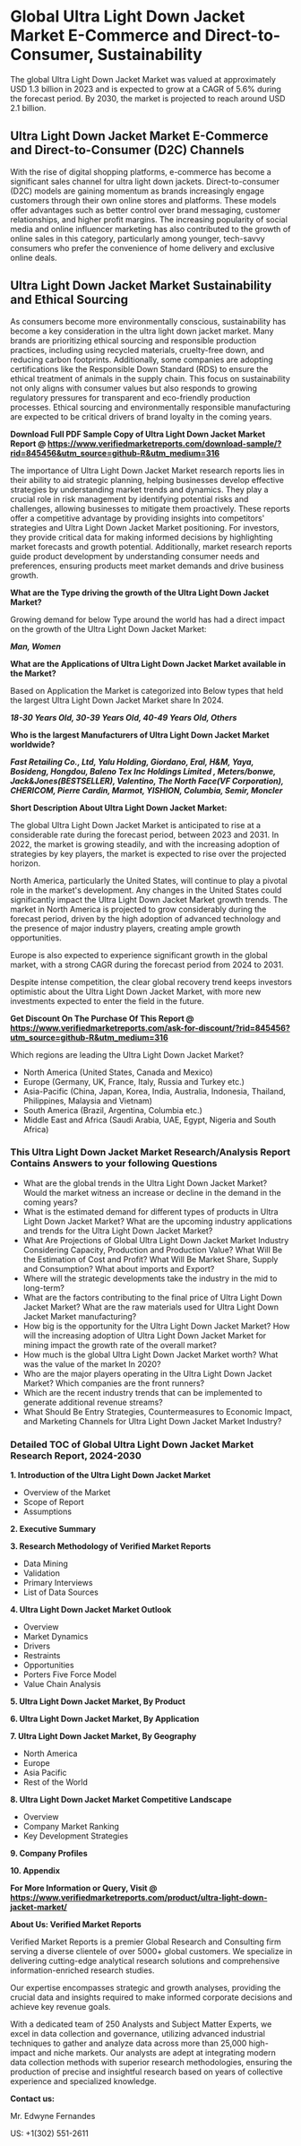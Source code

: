 <h1>Global Ultra Light Down Jacket Market E-Commerce and Direct-to-Consumer, Sustainability</h1><p class=""><p>The global Ultra Light Down Jacket Market was valued at approximately USD 1.3 billion in 2023 and is expected to grow at a CAGR of 5.6% during the forecast period. By 2030, the market is projected to reach around USD 2.1 billion.</p><h2>Ultra Light Down Jacket Market E-Commerce and Direct-to-Consumer (D2C) Channels</h2><p>With the rise of digital shopping platforms, e-commerce has become a significant sales channel for ultra light down jackets. Direct-to-consumer (D2C) models are gaining momentum as brands increasingly engage customers through their own online stores and platforms. These models offer advantages such as better control over brand messaging, customer relationships, and higher profit margins. The increasing popularity of social media and online influencer marketing has also contributed to the growth of online sales in this category, particularly among younger, tech-savvy consumers who prefer the convenience of home delivery and exclusive online deals.</p><h2>Ultra Light Down Jacket Market Sustainability and Ethical Sourcing</h2><p>As consumers become more environmentally conscious, sustainability has become a key consideration in the ultra light down jacket market. Many brands are prioritizing ethical sourcing and responsible production practices, including using recycled materials, cruelty-free down, and reducing carbon footprints. Additionally, some companies are adopting certifications like the Responsible Down Standard (RDS) to ensure the ethical treatment of animals in the supply chain. This focus on sustainability not only aligns with consumer values but also responds to growing regulatory pressures for transparent and eco-friendly production processes. Ethical sourcing and environmentally responsible manufacturing are expected to be critical drivers of brand loyalty in the coming years.</p></p><p class=""><strong>Download Full PDF Sample Copy of Ultra Light Down Jacket Market Report @ <a href="https://www.verifiedmarketreports.com/download-sample/?rid=845456&utm_source=github-R&utm_medium=316" target="_blank">https://www.verifiedmarketreports.com/download-sample/?rid=845456&utm_source=github-R&utm_medium=316</a></strong></p><p>The importance of&nbsp;Ultra Light Down Jacket Market research reports lies in their ability to aid strategic planning, helping businesses develop effective strategies by understanding market trends and dynamics. They play a crucial role in risk management by identifying potential risks and challenges, allowing businesses to mitigate them proactively. These reports offer a competitive advantage by providing insights into competitors' strategies and Ultra Light Down Jacket Market positioning. For investors, they provide critical data for making informed decisions by highlighting market forecasts and growth potential. Additionally, market research reports guide product development by understanding consumer needs and preferences, ensuring products meet market demands and drive business growth.</p><p><strong>What are the&nbsp;Type driving the growth of the Ultra Light Down Jacket Market?</strong></p><p id="" class="">Growing demand for below Type around the world has had a direct impact on the growth of the Ultra Light Down Jacket Market:</p><p class=""><em><strong>Man, Women</strong></em></p><p class=""><strong>What are the&nbsp;Applications&nbsp;of Ultra Light Down Jacket Market available in the Market?</strong></p><p id="" class="">Based on Application the Market is categorized into Below types that held the largest Ultra Light Down Jacket Market share In 2024.</p><p class=""><em><strong>18-30 Years Old, 30-39 Years Old, 40-49 Years Old, Others</strong></em></p><p class=""><strong>Who is the largest Manufacturers of Ultra Light Down Jacket Market worldwide?</strong></p><p><em><strong>Fast Retailing Co., Ltd, Yalu Holding, Giordano, Eral, H&M, Yaya, Bosideng, Hongdou, Baleno Tex Inc Holdings Limited , Meters/bonwe, Jack&Jones(BESTSELLER), Valentino, The North Face(VF Corporation), CHERICOM, Pierre Cardin, Marmot, YISHION, Columbia, Semir, Moncler</strong></em></p><p id="" class=""><strong>Short Description About Ultra Light Down Jacket Market:</strong></p><p>The global Ultra Light Down Jacket Market is anticipated to rise at a considerable rate during the forecast period, between 2023 and 2031. In 2022, the market is growing steadily, and with the increasing adoption of strategies by key players, the market is expected to rise over the projected horizon.</p><p>North America, particularly the United States, will continue to play a pivotal role in the market's development. Any changes in the United States could significantly impact the Ultra Light Down Jacket Market growth trends. The market in North America is projected to grow considerably during the forecast period, driven by the high adoption of advanced technology and the presence of major industry players, creating ample growth opportunities.</p><p>Europe is also expected to experience significant growth in the global market, with a strong CAGR during the forecast period from 2024 to 2031.</p><p>Despite intense competition, the clear global recovery trend keeps investors optimistic about the Ultra Light Down Jacket Market, with more new investments expected to enter the field in the future.</p><p id="" class=""><strong>Get Discount On The Purchase Of This Report @ <a href="https://www.verifiedmarketreports.com/ask-for-discount/?rid=845456?utm_source=github-R&utm_medium=316" target="_blank">https://www.verifiedmarketreports.com/ask-for-discount/?rid=845456?utm_source=github-R&utm_medium=316</a></strong></p><p class="">Which regions are leading the Ultra Light Down Jacket Market?</p><ul><li>North America (United States, Canada and Mexico)</li><li>Europe (Germany, UK, France, Italy, Russia and Turkey etc.)</li><li>Asia-Pacific (China, Japan, Korea, India, Australia, Indonesia, Thailand, Philippines, Malaysia and Vietnam)</li><li>South America (Brazil, Argentina, Columbia etc.)</li><li>Middle East and Africa (Saudi Arabia, UAE, Egypt, Nigeria and South Africa)</li></ul><h3 id="" class="">This Ultra Light Down Jacket Market Research/Analysis Report Contains Answers to your following Questions</h3><ul><li>What are the global trends in the Ultra Light Down Jacket Market? Would the market witness an increase or decline in the demand in the coming years?</li><li>What is the estimated demand for different types of products in Ultra Light Down Jacket Market? What are the upcoming industry applications and trends for the Ultra Light Down Jacket Market?</li><li>What Are Projections of Global Ultra Light Down Jacket Market Industry Considering Capacity, Production and Production Value? What Will Be the Estimation of Cost and Profit? What Will Be Market Share, Supply and Consumption? What about imports and Export?</li><li>Where will the strategic developments take the industry in the mid to long-term?</li><li>What are the factors contributing to the final price of Ultra Light Down Jacket Market? What are the raw materials used for Ultra Light Down Jacket Market manufacturing?</li><li>How big is the opportunity for the Ultra Light Down Jacket Market? How will the increasing adoption of Ultra Light Down Jacket Market for mining impact the growth rate of the overall market?</li><li>How much is the global Ultra Light Down Jacket Market worth? What was the value of the market In 2020?</li><li>Who are the major players operating in the Ultra Light Down Jacket Market? Which companies are the front runners?</li><li>Which are the recent industry trends that can be implemented to generate additional revenue streams?</li><li>What Should Be Entry Strategies, Countermeasures to Economic Impact, and Marketing Channels for Ultra Light Down Jacket Market Industry?</li></ul><h3 id="" class="">Detailed TOC of Global Ultra Light Down Jacket Market Research Report, 2024-2030</h3><p id="" class=""><strong>1. Introduction of the Ultra Light Down Jacket Market</strong></p><ul><li>Overview of the Market</li><li>Scope of Report</li><li>Assumptions</li></ul><p id="" class=""><strong>2. Executive Summary</strong></p><p id="" class=""><strong>3. Research Methodology of Verified Market Reports</strong></p><ul><li>Data Mining</li><li>Validation</li><li>Primary Interviews</li><li>List of Data Sources</li></ul><p id="" class=""><strong>4. Ultra Light Down Jacket Market Outlook</strong></p><ul><li>Overview</li><li>Market Dynamics</li><li>Drivers</li><li>Restraints</li><li>Opportunities</li><li>Porters Five Force Model</li><li>Value Chain Analysis</li></ul><p id="" class=""><strong>5. Ultra Light Down Jacket Market, By Product</strong></p><p id="" class=""><strong>6. Ultra Light Down Jacket Market, By Application</strong></p><p id="" class=""><strong>7. Ultra Light Down Jacket Market, By Geography</strong></p><ul><li>North America</li><li>Europe</li><li>Asia Pacific</li><li>Rest of the World</li></ul><p id="" class=""><strong>8. Ultra Light Down Jacket Market Competitive Landscape</strong></p><ul><li>Overview</li><li>Company Market Ranking</li><li>Key Development Strategies</li></ul><p id="" class=""><strong>9. Company Profiles</strong></p><p id="" class=""><strong>10. Appendix</strong></p><p id="" class=""><strong>For More Information or Query, Visit @ <a href="https://www.verifiedmarketreports.com/product/ultra-light-down-jacket-market/" target="_blank">https://www.verifiedmarketreports.com/product/ultra-light-down-jacket-market/</a></strong></p><p id="" class=""><strong>About Us: Verified Market Reports</strong></p><p id="" class="">Verified Market Reports is a premier Global Research and Consulting firm serving a diverse clientele of over 5000+ global customers. We specialize in delivering cutting-edge analytical research solutions and comprehensive information-enriched research studies.</p><p id="" class="">Our expertise encompasses strategic and growth analyses, providing the crucial data and insights required to make informed corporate decisions and achieve key revenue goals.</p><p id="" class="">With a dedicated team of 250 Analysts and Subject Matter Experts, we excel in data collection and governance, utilizing advanced industrial techniques to gather and analyze data across more than 25,000 high-impact and niche markets. Our analysts are adept at integrating modern data collection methods with superior research methodologies, ensuring the production of precise and insightful research based on years of collective experience and specialized knowledge.</p><p id="" class=""><strong>Contact us:</strong></p><p id="" class="">Mr. Edwyne Fernandes</p><p id="" class="">US: +1(302) 551-2611</p>